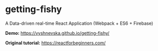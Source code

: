 # getting-fishy

A Data-driven real-time React Application (Webpack + ES6 + Firebase)

**Demo:** https://vyshnevska.github.io/getting-fishy/

**Original tutorial:** https://reactforbeginners.com/
